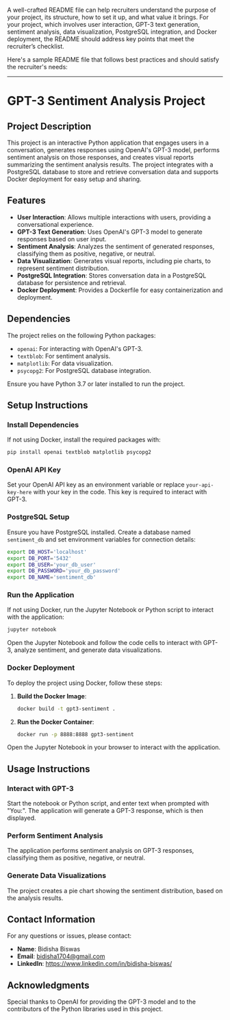 A well-crafted README file can help recruiters understand the purpose of your project, its structure, how to set it up, and what value it brings. For your project, which involves user interaction, GPT-3 text generation, sentiment analysis, data visualization, PostgreSQL integration, and Docker deployment, the README should address key points that meet the recruiter’s checklist.

Here's a sample README file that follows best practices and should satisfy the recruiter's needs:

---

# GPT-3 Sentiment Analysis Project

## Project Description
This project is an interactive Python application that engages users in a conversation, generates responses using OpenAI's GPT-3 model, performs sentiment analysis on those responses, and creates visual reports summarizing the sentiment analysis results. The project integrates with a PostgreSQL database to store and retrieve conversation data and supports Docker deployment for easy setup and sharing.

## Features
- **User Interaction**: Allows multiple interactions with users, providing a conversational experience.
- **GPT-3 Text Generation**: Uses OpenAI's GPT-3 model to generate responses based on user input.
- **Sentiment Analysis**: Analyzes the sentiment of generated responses, classifying them as positive, negative, or neutral.
- **Data Visualization**: Generates visual reports, including pie charts, to represent sentiment distribution.
- **PostgreSQL Integration**: Stores conversation data in a PostgreSQL database for persistence and retrieval.
- **Docker Deployment**: Provides a Dockerfile for easy containerization and deployment.

## Dependencies
The project relies on the following Python packages:
- `openai`: For interacting with OpenAI's GPT-3.
- `textblob`: For sentiment analysis.
- `matplotlib`: For data visualization.
- `psycopg2`: For PostgreSQL database integration.

Ensure you have Python 3.7 or later installed to run the project.

## Setup Instructions
### Install Dependencies
If not using Docker, install the required packages with:

```bash
pip install openai textblob matplotlib psycopg2
```

### OpenAI API Key
Set your OpenAI API key as an environment variable or replace `your-api-key-here` with your key in the code. This key is required to interact with GPT-3.

### PostgreSQL Setup
Ensure you have PostgreSQL installed. Create a database named `sentiment_db` and set environment variables for connection details:

```bash
export DB_HOST='localhost'
export DB_PORT='5432'
export DB_USER='your_db_user'
export DB_PASSWORD='your_db_password'
export DB_NAME='sentiment_db'
```

### Run the Application
If not using Docker, run the Jupyter Notebook or Python script to interact with the application:

```bash
jupyter notebook
```

Open the Jupyter Notebook and follow the code cells to interact with GPT-3, analyze sentiment, and generate data visualizations.

### Docker Deployment
To deploy the project using Docker, follow these steps:

1. **Build the Docker Image**:
   ```bash
   docker build -t gpt3-sentiment .
   ```

2. **Run the Docker Container**:
   ```bash
   docker run -p 8888:8888 gpt3-sentiment
   ```

Open the Jupyter Notebook in your browser to interact with the application.

## Usage Instructions
### Interact with GPT-3
Start the notebook or Python script, and enter text when prompted with "You:". The application will generate a GPT-3 response, which is then displayed.

### Perform Sentiment Analysis
The application performs sentiment analysis on GPT-3 responses, classifying them as positive, negative, or neutral.

### Generate Data Visualizations
The project creates a pie chart showing the sentiment distribution, based on the analysis results.

## Contact Information
For any questions or issues, please contact:
- **Name**: Bidisha Biswas
- **Email**: bidisha1704@gmail.com
- **LinkedIn**: https://www.linkedin.com/in/bidisha-biswas/

## Acknowledgments
Special thanks to OpenAI for providing the GPT-3 model and to the contributors of the Python libraries used in this project.

